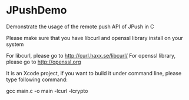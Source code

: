 JPushDemo
=========

Demonstrate the usage of the remote push API of JPush in C

Please make sure that you have libcurl and openssl library install on your system

For libcurl, please go to http://curl.haxx.se/libcurl/
For openssl library, please go to http://openssl.org

It is an Xcode project, if you want to build it under command line, please type following command:

gcc main.c -o main -lcurl -lcrypto
